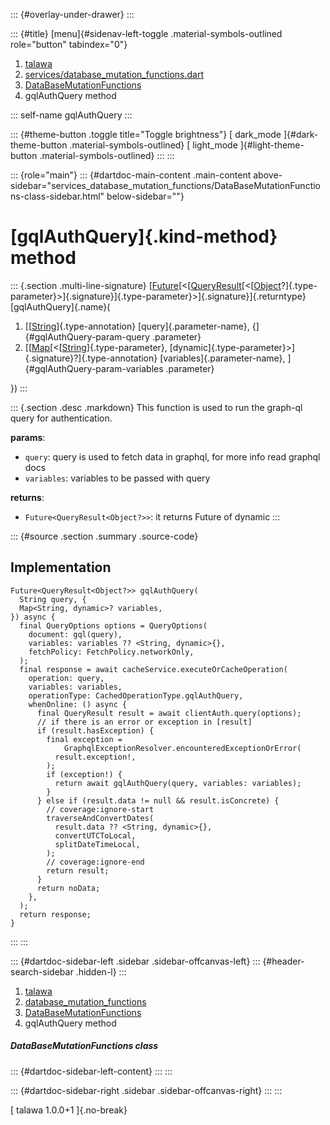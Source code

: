 ::: {#overlay-under-drawer}
:::

::: {#title}
[menu]{#sidenav-left-toggle .material-symbols-outlined role="button"
tabindex="0"}

1.  [talawa](../../index.html)
2.  [services/database_mutation_functions.dart](../../services_database_mutation_functions/)
3.  [DataBaseMutationFunctions](../../services_database_mutation_functions/DataBaseMutationFunctions-class.html)
4.  gqlAuthQuery method

::: self-name
gqlAuthQuery
:::

::: {#theme-button .toggle title="Toggle brightness"}
[ dark_mode ]{#dark-theme-button .material-symbols-outlined} [
light_mode ]{#light-theme-button .material-symbols-outlined}
:::
:::

::: {role="main"}
::: {#dartdoc-main-content .main-content above-sidebar="services_database_mutation_functions/DataBaseMutationFunctions-class-sidebar.html" below-sidebar=""}
<div>

# [gqlAuthQuery]{.kind-method} method

</div>

::: {.section .multi-line-signature}
[[Future](https://api.flutter.dev/flutter/dart-core/Future-class.html)[\<[[QueryResult](https://pub.dev/documentation/graphql/5.2.0-beta.9/graphql/QueryResult-class.html)[\<[[Object](https://api.flutter.dev/flutter/dart-core/Object-class.html)?]{.type-parameter}\>]{.signature}]{.type-parameter}\>]{.signature}]{.returntype}
[gqlAuthQuery]{.name}(

1.  [[[String](https://api.flutter.dev/flutter/dart-core/String-class.html)]{.type-annotation}
    [query]{.parameter-name}, {]{#gqlAuthQuery-param-query .parameter}
2.  [[[Map](https://api.flutter.dev/flutter/dart-core/Map-class.html)[\<[[String](https://api.flutter.dev/flutter/dart-core/String-class.html)]{.type-parameter},
    [dynamic]{.type-parameter}\>]{.signature}?]{.type-annotation}
    [variables]{.parameter-name}, ]{#gqlAuthQuery-param-variables
    .parameter}

})
:::

::: {.section .desc .markdown}
This function is used to run the graph-ql query for authentication.

**params**:

-   `query`: query is used to fetch data in graphql, for more info read
    graphql docs
-   `variables`: variables to be passed with query

**returns**:

-   `Future<QueryResult<Object?>>`: it returns Future of dynamic
:::

::: {#source .section .summary .source-code}
## Implementation

``` language-dart
Future<QueryResult<Object?>> gqlAuthQuery(
  String query, {
  Map<String, dynamic>? variables,
}) async {
  final QueryOptions options = QueryOptions(
    document: gql(query),
    variables: variables ?? <String, dynamic>{},
    fetchPolicy: FetchPolicy.networkOnly,
  );
  final response = await cacheService.executeOrCacheOperation(
    operation: query,
    variables: variables,
    operationType: CachedOperationType.gqlAuthQuery,
    whenOnline: () async {
      final QueryResult result = await clientAuth.query(options);
      // if there is an error or exception in [result]
      if (result.hasException) {
        final exception =
            GraphqlExceptionResolver.encounteredExceptionOrError(
          result.exception!,
        );
        if (exception!) {
          return await gqlAuthQuery(query, variables: variables);
        }
      } else if (result.data != null && result.isConcrete) {
        // coverage:ignore-start
        traverseAndConvertDates(
          result.data ?? <String, dynamic>{},
          convertUTCToLocal,
          splitDateTimeLocal,
        );
        // coverage:ignore-end
        return result;
      }
      return noData;
    },
  );
  return response;
}
```
:::
:::

::: {#dartdoc-sidebar-left .sidebar .sidebar-offcanvas-left}
::: {#header-search-sidebar .hidden-l}
:::

1.  [talawa](../../index.html)
2.  [database_mutation_functions](../../services_database_mutation_functions/)
3.  [DataBaseMutationFunctions](../../services_database_mutation_functions/DataBaseMutationFunctions-class.html)
4.  gqlAuthQuery method

##### DataBaseMutationFunctions class

::: {#dartdoc-sidebar-left-content}
:::
:::

::: {#dartdoc-sidebar-right .sidebar .sidebar-offcanvas-right}
:::
:::

[ talawa 1.0.0+1 ]{.no-break}
